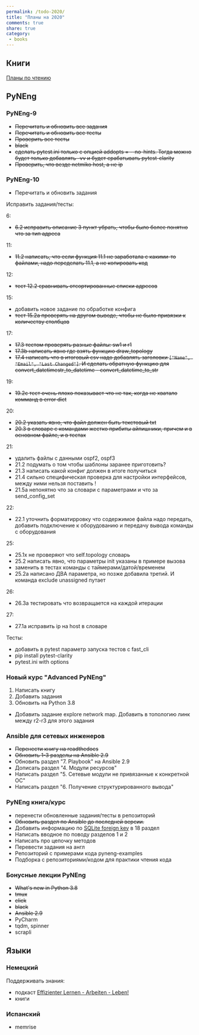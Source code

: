 ```yaml
---
permalink: /todo-2020/
title: "Планы на 2020"
comments: true
share: true
category:
 - books
---
```



## Книги

[Планы по чтению](https://natenka.github.io/to-read-2020/)

## PyNEng

### PyNEng-9

* ~~Перечитать и обновить все задания~~
* ~~Перечитать и обновить все тесты~~
* ~~Проверить все тесты~~
* ~~black~~
* ~~сделать pytest.ini только с опцией addopts = --no-hints. Тогда можно будет только добавлять -vv и будет срабатывать pytest-clarity~~
* ~~Проверить, что везде netmiko host, а не ip~~

### PyNEng-10

* Перечитать и обновить задания

Исправить задания/тесты:

6:

* ~~6.2 исправить описание 3 пункт убрать, чтобы было более понятно что за тип адреса~~

11:

* ~~11.2 написать, что если функция 11.1 не заработала с какими-то файлами, надо переделать 11.1, а не копировать код~~

12:

* ~~тест 12.2 сравнивать отсортированные списки адресов~~

15:

* добавить новое задание по обработке конфига
* ~~тест 15.2a проверять на другом выводе, чтобы не было привязки к количеству столбцов~~

17:

* ~~17.3 тестом проверять разные файлы:  sw1 и r1~~
* ~~17.3b написать явно где взять функцию draw_topology~~
* ~~17.4 написать что в итоговый csv надо добавлять заголовки `["Name", "Email", "Last Changed"]`. И сделать обратную функцию для convert_datetimestr_to_datetime - convert_datetime_to_str~~

19:

* ~~19.2c тест очень плохо показывает что не так, когда не хватало комманд в error dict~~

20: 

* ~~20.2 указать явно, что файл должен быть текстовый txt~~
* ~~20.3 в словаре с командами жестко прибиты айпишники, причем и в основном файле, и в тестах~~

21:

* удалить файлы с данными ospf2, ospf3
* 21.2 подумать о том чтобы шаблоны заранее приготовить?
* 21.3 написать какой конфиг должен в итоге получиться
* 21.4 сильно специфическая проверка для настройки интерфейсов, между ними нельзя поставить !
* 21.5a непонятно что за словари с параметрами и что за send_config_set

22:

* 22.1 уточнить форматирровку что содержимое файла надо передать, добавить подключение к оборудованию и передачу вывода команды с оборудования

25:

* 25.1x не проверяют что self.topology словарь
* 25.2 написать явно, что параметры init указаны в примере вызова
* заменить в тестах команды с таймерами/датой/временем
* 25.2a написано ДВА параметра, но позже добавила третий. И команда exclude unassigned путает

26:

* 26.3a тестировать что возвращается на каждой итерации

27:

* 27.1a исправить ip на host в словаре

Тесты:

* добавить в pytest параметр запуска тестов с fast_cli
* pip install pytest-clarity
* pytest.ini with options

### Новый курс "Advanced PyNEng"

1. Написать книгу
2. Добавить задания
3. Обновить на Python 3.8

* Добавить задание explore network map. Добавить в топологию линк между r2-r3 для этого задания

### Ansible для сетевых инженеров

* ~~Перенести книгу на readthedocs~~
* ~~Обновить 1-3 разделы на Ansible 2.9~~
* Обновить раздел "7. Playbook" на Ansible 2.9
* Дописать раздел "4. Модули ресурсов"
* Написать раздел "5. Сетевые модули не привязанные к конкретной ОС"
* Написать раздел "6. Получение структурированного вывода"


### PyNEng книга/курс

* перенести обновленные задания/тесты в репозиторий
* ~~Обновить раздел по Ansible до последней версии.~~
* Добавить информацию по [SQLite foreign key](https://pyneng.github.io/pyneng-3/db-foreign-key/) в 18 раздел
* Написать вводное по поводу разделов 1 и 2
* Написать про цепочку методов
* Перевести задания на англ
* Репозиторий с примерами кода pyneng-examples
* Подборка с репозиториями/кодом для практики чтения кода

### Бонусные лекции PyNEng

* ~~What's new in Python 3.8~~
* ~~tmux~~
* ~~click~~
* ~~black~~
* ~~Ansible 2.9~~
* PyCharm
* tqdm, spinner
* scrapli

## Языки

### Немецкий

Поддерживать знания:

* подкаст [Effizienter Lernen - Arbeiten - Leben!](https://www.selbst-management.biz/podcast-2/)
* книги

### Испанский

* memrise

